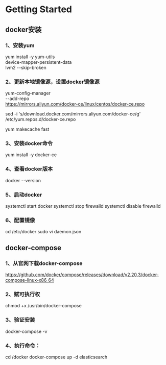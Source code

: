 # Getting Started

## docker安装

### 1、安装yum
yum install -y yum-utils \
device-mapper-persistent-data \
lvm2 --skip-broken

### 2、更新本地镜像源，设置docker镜像源
yum-config-manager \
--add-repo \
https://mirrors.aliyun.com/docker-ce/linux/centos/docker-ce.repo

sed -i 's/download.docker.com/mirrors.aliyun.com\/docker-ce/g' /etc/yum.repos.d/docker-ce.repo

yum makecache fast

### 3、安装docker命令
yum install -y docker-ce


### 4、查看docker版本
docker --version

### 5、启动docker
systemctl start docker
systemctl stop firewalld
systemctl disable firewalld

### 6、配置镜像
cd /etc/docker
sudo vi daemon.json


## docker-compose
### 1、从官网下载docker-compose
https://github.com/docker/compose/releases/download/v2.20.3/docker-compose-linux-x86_64

### 2、赋可执行权
chmod +x /usr/bin/docker-compose

### 3、验证安装
docker-compose -v

### 4、执行命令：
cd /docker
docker-compose up -d elasticsearch

